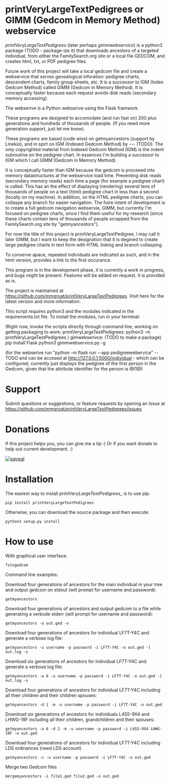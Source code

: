 printVeryLargeTextPedigrees or GIMM (Gedcom in Memory Method) webservice
==============

_printVeryLargeTextPedigrees_ (later perhaps _gimmwebservice_) is a python3 package (TODO - package-ize it) that downloads ancestors of a targeted individual, from either the FamilySearch.org site or a local file GEDCOM, and creates html, txt, or PDF pedigree files.

Future work of this project will take a local gedcom file and create a webservice that serves genealogical inforation: pedigree charts, descendent charts, family group sheets, etc. It is a successor to IGM (Index Gedcom Method) called GIMM (Gedcom in Memory Method). It is conceptually faster because each request avoids disk reads (secondary memory accessing).

The webserive is a Python webserive using the Flask framwork. 

These programs are designed to accomodate (and run fast on) 200 plus generations and hundreds of thousands of people. (If you need more generation support, just let me know). 

These programs are based (code wise) on getmyancestors (support by Linekio), and in spirt on IGM (Indexed Gedcom Method) by --- (TODO). The only copyrighted material from Indexed Gedcom Method (IGM) is the indent subroutine on the pedigree chart. In essences I'm building a successor to IGM which I call GIMM (Gedcom in Memory Method). 

It is conceptually faster than IGM because the gedcom is proceeed into memory datastructures at the webservice load time. Preventing disk reads (secondary memory reads) each time a page (for example a pedigree chart) is called. 
This has an the effect of displaying (rendering) several tens of thousands of people on a text (html) pedigree chart in less than a second (locally on my machine). 
In addition, on the HTML pedigree charts, you can collaspe any branch for easier navigation. The futre intent of development is to create a full gedcom navigation webservie, GIMM, but currently I'm focused on pedigree charts, since I find them useful for my research (since these charts contain tens of thousands of people scrapped from the FamilySearch.org site by "getmyancestors").

For now the title of this project is printVeryLargeTextPedigree, I may call it later GIMM, but I want to keep the designation that it is degined to create large pedigree charts in text form with HTML linking and branch collasping.

To conserve apace, repeated individuals are indicated as such, and in the html version, provides a link to the first occurance.

This program is in the development phase, it is currently a work in progress, and bugs might be present. Features will be added on request. It is provided as is.

The project is maintained at https://github.com/mmgroat/printVeryLargeTextPedigrees. Visit here for the latest version and more information.

This script requires python3 and the modules indicated in the requirements.txt file. To install the modules, run in your terminal:

(Right now, invoke the scripts directly through command line, working on getting packaging to work: 
printVeryLargeTextPedigrees:
   python3 -m printVeryLargeTextPedigrees <options>)
gimwebserivce: (TODO to make a package)
   pip install Flask
   python3 gimmwebservice.py -g <path and filename of GEDCOM file>

(for the webserive run "python -m flask run --app pedigreewebervice" -- TODO and can be accesed at http://127.0.0.1:5000/individual - which can be configured, currently just displays the pedgiree of the first person in the Gedcom, given that the attribute identifier for the person is @I1@)

Support
=======

Submit questions or suggestions, or feature requests by opening an Issue at https://github.com/mmgroat/printVeryLargeTextPedigrees/issues

Donations
========

If this project helps you, you can give me a tip :) Or if you want donate to help out current development. :)

[![paypal](https://www.paypalobjects.com/en_US/i/btn/btn_donateCC_LG.gif)](https://www.paypal.com/donate/?business=YLBFKLXCCKRH6&no_recurring=0&item_name=printVeryLargeTextPedigrees+-+Donations+are+appreciated%21&currency_code=USD)


Installation
============

The easiest way to install _printVeryLargeTextPedigrees__ is to use pip:

`pip install printVeryLargeTextPedigrees`

Otherwise, you can download the source package and then execute:

`python3 setup.py install`

How to use
==========

With graphical user interface:

```
fstogedcom
```

Command line examples:

Download four generations of ancestors for the main individual in your tree and output gedcom on stdout (will prompt for username and password):

```
getmyancestors
```

Download four generations of ancestors and output gedcom to a file while generating a verbode stderr (will prompt for username and password):

```
getmyancestors -o out.ged -v
```

Download four generations of ancestors for individual LF7T-Y4C and generate a verbose log file:

```
getmyancestors -u username -p password -i LF7T-Y4C -o out.ged -l out.log -v
```

Download six generations of ancestors for individual LF7T-Y4C and generate a verbose log file:

```
getmyancestors -a 6 -u username -p password -i LF7T-Y4C -o out.ged -l out.log -v
```

Download four generations of ancestors for individual LF7T-Y4C including all their children and their children spouses:

```
getmyancestors -d 1 -m -u username -p password -i LF7T-Y4C -o out.ged
```

Download six generations of ancestors for individuals L4S5-9X4 and LHWG-18F including all their children, grandchildren and their spouses:

```
getmyancestors -a 6 -d 2 -m -u username -p password -i L4S5-9X4 LHWG-18F -o out.ged
```

Download four generations of ancestors for individual LF7T-Y4C including LDS ordinances (need LDS account)

```
getmyancestors -c -u username -p password -i LF7T-Y4C -o out.ged
```

Merge two Gedcom files

```
mergemyancestors -i file1.ged file2.ged -o out.ged
```


